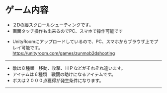 # ゲーム内容
* ２Dの縦スクロールシューティングです。  
* 画面タッチ操作も出来るのでPC、スマホで操作可能です  
+ UnityRoomにアップロードしているので、PC、スマホからブラウザ上でプレイ可能です。  
  https://unityroom.com/games/zunmob2dshooting  
***
+ 敵は８種類　移動、攻撃、ＨＰなどがそれぞれ違います。  
+ アイテムは６種類　戦闘の助けになるアイテムです。  
+ ボスは２０００点獲得が発生条件になります。  
***
